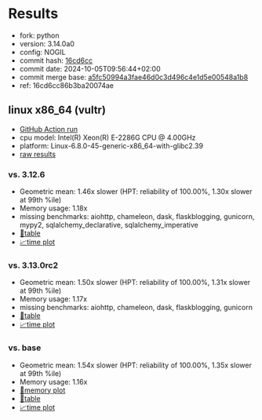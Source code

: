 # Results

- fork: python
- version: 3.14.0a0
- config: NOGIL
- commit hash: [16cd6cc](https://github.com/python/cpython/commit/16cd6cc)
- commit date: 2024-10-05T09:56:44+02:00
- commit merge base: [a5fc50994a3fae46d0c3d496c4e1d5e00548a1b8](https://github.com/python/cpython/commit/a5fc50994a3fae46d0c3d496c4e1d5e00548a1b8)
- ref: 16cd6cc86b3ba20074ae

## linux x86_64 (vultr)

- [GitHub Action run](https://github.com/facebookexperimental/free-threading-benchmarking/actions/runs/11197338023)
- cpu model: Intel(R) Xeon(R) E-2286G CPU @ 4.00GHz
- platform: Linux-6.8.0-45-generic-x86_64-with-glibc2.39
- [raw results](bm-20241005-vultr-x86_64-python-16cd6cc86b3ba20074ae-3.14.0a0-16cd6cc.json)

### vs. 3.12.6

- Geometric mean: 1.46x slower (HPT: reliability of 100.00%, 1.30x slower at 99th %ile)
- Memory usage: 1.18x
- missing benchmarks: aiohttp, chameleon, dask, flaskblogging, gunicorn, mypy2, sqlalchemy_declarative, sqlalchemy_imperative
- [📄table](bm-20241005-vultr-x86_64-python-16cd6cc86b3ba20074ae-3.14.0a0-16cd6cc-vs-3.12.6.md)
- [📈time plot](bm-20241005-vultr-x86_64-python-16cd6cc86b3ba20074ae-3.14.0a0-16cd6cc-vs-3.12.6.svg)

### vs. 3.13.0rc2

- Geometric mean: 1.50x slower (HPT: reliability of 100.00%, 1.31x slower at 99th %ile)
- Memory usage: 1.17x
- missing benchmarks: aiohttp, chameleon, dask, flaskblogging, gunicorn
- [📄table](bm-20241005-vultr-x86_64-python-16cd6cc86b3ba20074ae-3.14.0a0-16cd6cc-vs-3.13.0rc2.md)
- [📈time plot](bm-20241005-vultr-x86_64-python-16cd6cc86b3ba20074ae-3.14.0a0-16cd6cc-vs-3.13.0rc2.svg)

### vs. base

- Geometric mean: 1.54x slower (HPT: reliability of 100.00%, 1.35x slower at 99th %ile)
- Memory usage: 1.16x
- [🧠memory plot](bm-20241005-vultr-x86_64-python-16cd6cc86b3ba20074ae-3.14.0a0-16cd6cc-vs-base-mem.svg)
- [📄table](bm-20241005-vultr-x86_64-python-16cd6cc86b3ba20074ae-3.14.0a0-16cd6cc-vs-base.md)
- [📈time plot](bm-20241005-vultr-x86_64-python-16cd6cc86b3ba20074ae-3.14.0a0-16cd6cc-vs-base.svg)

